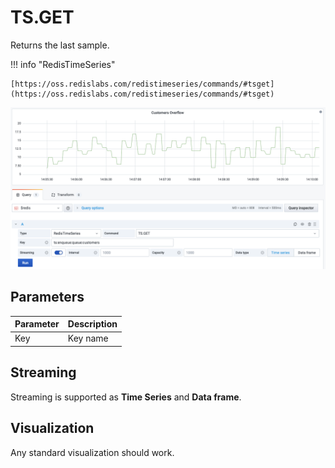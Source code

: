 # TS.GET

Returns the last sample.

!!! info "RedisTimeSeries"

    [https://oss.redislabs.com/redistimeseries/commands/#tsget](https://oss.redislabs.com/redistimeseries/commands/#tsget)

![TS.RANGE](../../images/redis-datasource/commands/ts-get.png)

## Parameters

| Parameter | Description |
| --------- | ----------- |
| Key       | Key name    |

## Streaming

Streaming is supported as **Time Series** and **Data frame**.

## Visualization

Any standard visualization should work.

